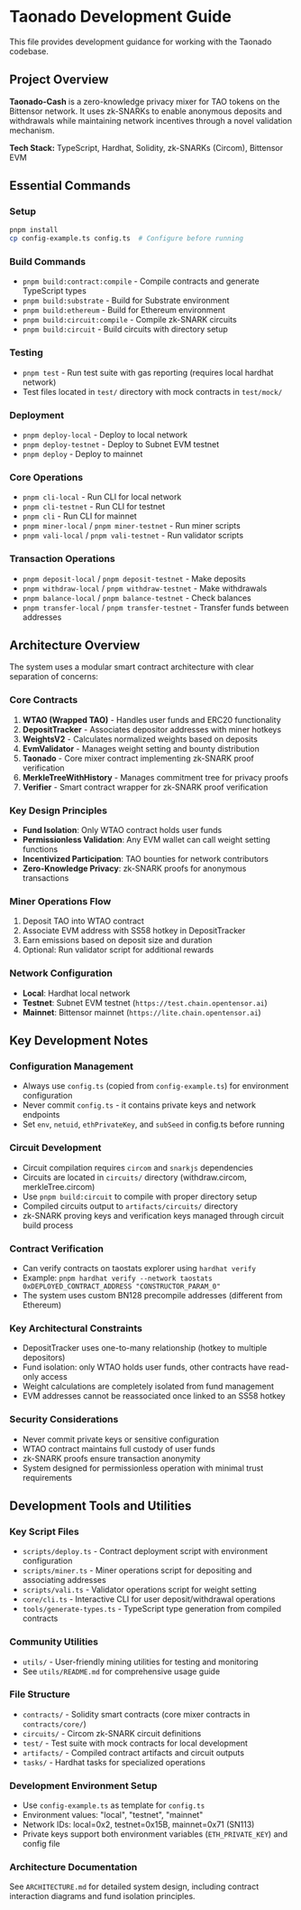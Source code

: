 # Taonado Development Guide

This file provides development guidance for working with the Taonado codebase.

## Project Overview

**Taonado-Cash** is a zero-knowledge privacy mixer for TAO tokens on the Bittensor network. It uses zk-SNARKs to enable anonymous deposits and withdrawals while maintaining network incentives through a novel validation mechanism.

**Tech Stack:** TypeScript, Hardhat, Solidity, zk-SNARKs (Circom), Bittensor EVM

## Essential Commands

### Setup
```bash
pnpm install
cp config-example.ts config.ts  # Configure before running
```

### Build Commands
- `pnpm build:contract:compile` - Compile contracts and generate TypeScript types
- `pnpm build:substrate` - Build for Substrate environment
- `pnpm build:ethereum` - Build for Ethereum environment
- `pnpm build:circuit:compile` - Compile zk-SNARK circuits
- `pnpm build:circuit` - Build circuits with directory setup

### Testing
- `pnpm test` - Run test suite with gas reporting (requires local hardhat network)
- Test files located in `test/` directory with mock contracts in `test/mock/`

### Deployment
- `pnpm deploy-local` - Deploy to local network
- `pnpm deploy-testnet` - Deploy to Subnet EVM testnet
- `pnpm deploy` - Deploy to mainnet

### Core Operations
- `pnpm cli-local` - Run CLI for local network
- `pnpm cli-testnet` - Run CLI for testnet
- `pnpm cli` - Run CLI for mainnet
- `pnpm miner-local` / `pnpm miner-testnet` - Run miner scripts
- `pnpm vali-local` / `pnpm vali-testnet` - Run validator scripts

### Transaction Operations
- `pnpm deposit-local` / `pnpm deposit-testnet` - Make deposits
- `pnpm withdraw-local` / `pnpm withdraw-testnet` - Make withdrawals
- `pnpm balance-local` / `pnpm balance-testnet` - Check balances
- `pnpm transfer-local` / `pnpm transfer-testnet` - Transfer funds between addresses

## Architecture Overview

The system uses a modular smart contract architecture with clear separation of concerns:

### Core Contracts
1. **WTAO (Wrapped TAO)** - Handles user funds and ERC20 functionality
2. **DepositTracker** - Associates depositor addresses with miner hotkeys
3. **WeightsV2** - Calculates normalized weights based on deposits
4. **EvmValidator** - Manages weight setting and bounty distribution
5. **Taonado** - Core mixer contract implementing zk-SNARK proof verification
6. **MerkleTreeWithHistory** - Manages commitment tree for privacy proofs
7. **Verifier** - Smart contract wrapper for zk-SNARK proof verification

### Key Design Principles
- **Fund Isolation**: Only WTAO contract holds user funds
- **Permissionless Validation**: Any EVM wallet can call weight setting functions
- **Incentivized Participation**: TAO bounties for network contributors
- **Zero-Knowledge Privacy**: zk-SNARK proofs for anonymous transactions

### Miner Operations Flow
1. Deposit TAO into WTAO contract
2. Associate EVM address with SS58 hotkey in DepositTracker
3. Earn emissions based on deposit size and duration
4. Optional: Run validator script for additional rewards

### Network Configuration
- **Local**: Hardhat local network
- **Testnet**: Subnet EVM testnet (`https://test.chain.opentensor.ai`)
- **Mainnet**: Bittensor mainnet (`https://lite.chain.opentensor.ai`)

## Key Development Notes

### Configuration Management
- Always use `config.ts` (copied from `config-example.ts`) for environment configuration
- Never commit `config.ts` - it contains private keys and network endpoints
- Set `env`, `netuid`, `ethPrivateKey`, and `subSeed` in config.ts before running

### Circuit Development
- Circuit compilation requires `circom` and `snarkjs` dependencies
- Circuits are located in `circuits/` directory (withdraw.circom, merkleTree.circom)
- Use `pnpm build:circuit` to compile with proper directory setup
- Compiled circuits output to `artifacts/circuits/` directory
- zk-SNARK proving keys and verification keys managed through circuit build process

### Contract Verification
- Can verify contracts on taostats explorer using `hardhat verify`
- Example: `pnpm hardhat verify --network taostats 0xDEPLOYED_CONTRACT_ADDRESS "CONSTRUCTOR_PARAM_0"`
- The system uses custom BN128 precompile addresses (different from Ethereum)

### Key Architectural Constraints
- DepositTracker uses one-to-many relationship (hotkey to multiple depositors)
- Fund isolation: only WTAO holds user funds, other contracts have read-only access
- Weight calculations are completely isolated from fund management
- EVM addresses cannot be reassociated once linked to an SS58 hotkey

### Security Considerations
- Never commit private keys or sensitive configuration
- WTAO contract maintains full custody of user funds
- zk-SNARK proofs ensure transaction anonymity
- System designed for permissionless operation with minimal trust requirements

## Development Tools and Utilities

### Key Script Files
- `scripts/deploy.ts` - Contract deployment script with environment configuration
- `scripts/miner.ts` - Miner operations script for depositing and associating addresses
- `scripts/vali.ts` - Validator operations script for weight setting
- `core/cli.ts` - Interactive CLI for user deposit/withdrawal operations
- `tools/generate-types.ts` - TypeScript type generation from compiled contracts

### Community Utilities
- `utils/` - User-friendly mining utilities for testing and monitoring
- See `utils/README.md` for comprehensive usage guide

### File Structure
- `contracts/` - Solidity smart contracts (core mixer contracts in `contracts/core/`)
- `circuits/` - Circom zk-SNARK circuit definitions
- `test/` - Test suite with mock contracts for local development
- `artifacts/` - Compiled contract artifacts and circuit outputs
- `tasks/` - Hardhat tasks for specialized operations

### Development Environment Setup
- Use `config-example.ts` as template for `config.ts`
- Environment values: "local", "testnet", "mainnet"
- Network IDs: local=0x2, testnet=0x15B, mainnet=0x71 (SN113)
- Private keys support both environment variables (`ETH_PRIVATE_KEY`) and config file

### Architecture Documentation
See `ARCHITECTURE.md` for detailed system design, including contract interaction diagrams and fund isolation principles.